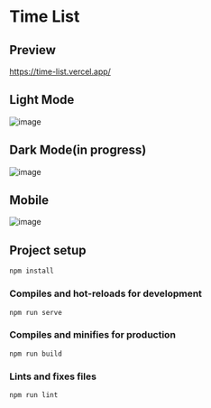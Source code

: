 # Time List

## Preview
https://time-list.vercel.app/

## Light Mode
![image](https://user-images.githubusercontent.com/103211332/187273773-5f7286df-3730-442c-a9c7-215ffc169219.png)

## Dark Mode(in progress)
![image](https://user-images.githubusercontent.com/103211332/187273901-7fdbd44d-9f74-4875-acea-6e97cb57b636.png)

## Mobile
![image](https://user-images.githubusercontent.com/103211332/187274196-7ba48b26-f949-445f-8a86-c79208c5d230.png)

## Project setup
```
npm install
```

### Compiles and hot-reloads for development
```
npm run serve
```

### Compiles and minifies for production
```
npm run build
```

### Lints and fixes files
```
npm run lint
```
